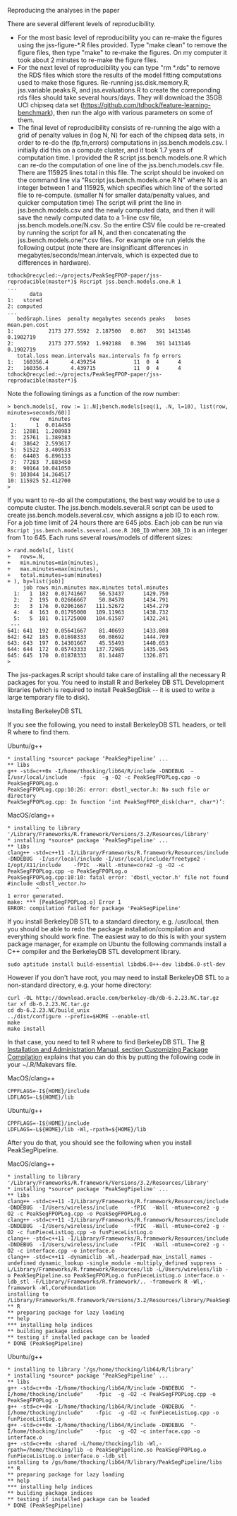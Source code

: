 Reproducing the analyses in the paper

There are several different levels of reproducibility.
- For the most basic level of reproducibility you can re-make the
  figures using the jss-figure-*.R files provided. Type "make clean"
  to remove the figure files, then type "make" to re-make the
  figures. On my computer it took about 2 minutes to re-make the
  figure files.
- For the next level of reproducibility you can type "rm *.rds" to
  remove the RDS files which store the results of the model fitting
  computations used to make those figures. Re-running
  jss.disk.memory.R, jss.variable.peaks.R, and
  jss.evaluations.R to create the correponding rds files should
  take several hours/days. They will download the 35GB UCI chipseq
  data set (https://github.com/tdhock/feature-learning-benchmark),
  then run the algo with various parameters on some of them.
- The final level of reproducibility consists of re-running the algo
  with a grid of penalty values in (log N, N) for each of the chipseq
  data sets, in order to re-do the (fp,fn,errors) computations in
  jss.bench.models.csv. I initially did this on a compute cluster, and
  it took 1.7 years of computation time. I provided the R script
  jss.bench.models.one.R which can re-do the computation of one line
  of the jss.bench.models.csv file. There are 115925 lines total in
  this file. The script should be invoked on the command line via
  "Rscript jss.bench.models.one.R N" where N is an integer between 1
  and 115925, which specifies which line of the sorted file to
  re-compute. (smaller N for smaller data/penalty values, and quicker
  computation time) The script will print the line in
  jss.bench.models.csv and the newly computed data, and then it will
  save the newly computed data to a 1-line csv file,
  jss.bench.models.one/N.csv. So the entire CSV file could be
  re-created by running the script for all N, and then concatenating
  the jss.bench.models.one/*.csv files. For example one run yields the
  following output (note there are insignificant differences in
  megabytes/seconds/mean.intervals, which is expected due to
  differences in hardware).

```
tdhock@recycled:~/projects/PeakSegFPOP-paper/jss-reproducible(master*)$ Rscript jss.bench.models.one.R 1
...
       data
1:   stored
2: computed
...
   bedGraph.lines  penalty megabytes seconds peaks   bases mean.pen.cost
1:           2173 277.5592  2.187500   0.867   391 1413146     0.1902719
2:           2173 277.5592  1.992188   0.396   391 1413146     0.1902719
   total.loss mean.intervals max.intervals fn fp errors
1:   160356.4       4.439254            11  0  4      4
2:   160356.4       4.439715            11  0  4      4
tdhock@recycled:~/projects/PeakSegFPOP-paper/jss-reproducible(master*)$ 
```

Note the following timings as a function of the row number:

```
> bench.models[, row := 1:.N];bench.models[seq(1, .N, l=10), list(row, minutes=seconds/60)]
       row   minutes
 1:      1  0.014450
 2:  12881  1.208983
 3:  25761  1.389383
 4:  38642  2.593617
 5:  51522  3.409533
 6:  64403  6.896133
 7:  77283  7.883450
 8:  90164 10.041050
 9: 103044 14.364517
10: 115925 52.412700
> 
```

If you want to re-do all the computations, the best way would be to
use a compute cluster. The jss.bench.models.several.R script can be
used to create jss.bench.models.several.csv, which assigns a job ID to
each row. For a job time limit of 24 hours there are 645 jobs. Each
job can be run via `Rscript jss.bench.models.several.one.R JOB_ID`
where `JOB_ID` is an integer from 1 to 645. Each runs several
rows/models of different sizes:

```
> rand.models[, list(
+   rows=.N,
+   min.minutes=min(minutes),
+   max.minutes=max(minutes),
+   total.minutes=sum(minutes)
+ ), by=list(job)]
     job rows min.minutes max.minutes total.minutes
  1:   1  182  0.01741667    56.53437      1429.750
  2:   2  195  0.02666667    50.84578      1434.791
  3:   3  176  0.02061667   111.52672      1454.279
  4:   4  163  0.01795000   109.11963      1438.732
  5:   5  181  0.11725000   104.61587      1432.241
 ---                                               
641: 641  192  0.05641667    81.40693      1433.808
642: 642  185  0.01698333    60.08692      1444.709
643: 643  197  0.14301667    45.55493      1440.653
644: 644  172  0.05743333   137.72985      1435.945
645: 645  170  0.01878333    81.14487      1326.871
> 
```

The jss-packages.R script should take care of installing all the
necessary R packages for you. You need to install R and Berkeley DB
STL Development libraries (which is required to install PeakSegDisk --
it is used to write a large temporary file to disk).

Installing BerkeleyDB STL

If you see the following, you need to install BerkeleyDB STL headers, or tell R where to find them.

Ubuntu/g++
```
* installing *source* package ‘PeakSegPipeline’ ...
** libs
g++ -std=c++0x -I/home/thocking/lib64/R/include -DNDEBUG  -I/usr/local/include    -fpic  -g -O2 -c PeakSegFPOPLog.cpp -o PeakSegFPOPLog.o
PeakSegFPOPLog.cpp:10:26: error: dbstl_vector.h: No such file or directory
PeakSegFPOPLog.cpp: In function ‘int PeakSegFPOP_disk(char*, char*)’:
```

MacOS/clang++
```
* installing to library '/Library/Frameworks/R.framework/Versions/3.2/Resources/library'
* installing *source* package 'PeakSegPipeline' ...
** libs
clang++ -std=c++11 -I/Library/Frameworks/R.framework/Resources/include -DNDEBUG  -I/usr/local/include -I/usr/local/include/freetype2 -I/opt/X11/include    -fPIC  -Wall -mtune=core2 -g -O2 -c PeakSegFPOPLog.cpp -o PeakSegFPOPLog.o
PeakSegFPOPLog.cpp:10:10: fatal error: 'dbstl_vector.h' file not found
#include <dbstl_vector.h>
         ^
1 error generated.
make: *** [PeakSegFPOPLog.o] Error 1
ERROR: compilation failed for package 'PeakSegPipeline'
```

If you install BerkeleyDB STL to a standard directory, e.g. /usr/local, then you should be able to redo the package installation/compilation and everything should work fine. The easiest way to do this is with your system package manager, for example on Ubuntu the following commands install a C++ compiler and the BerkeleyDB STL development library.

```
sudo aptitude install build-essential libdb6.0++-dev libdb6.0-stl-dev

```

However if you don't have root, you may need to install BerkeleyDB STL to a non-standard directory, e.g. your home directory:
```
curl -OL http://download.oracle.com/berkeley-db/db-6.2.23.NC.tar.gz
tar xf db-6.2.23.NC.tar.gz
cd db-6.2.23.NC/build_unix
../dist/configure --prefix=$HOME --enable-stl
make
make install
```

In that case, you need to tell R where to find BerkeleyDB STL. The [R Installation and Administration Manual, section Customizing Package Compilation](https://cran.r-project.org/doc/manuals/R-admin.html#Customizing-package-compilation) explains that you can do this by putting the following code in your ~/.R/Makevars file.

MacOS/clang++
```
CPPFLAGS=-I${HOME}/include
LDFLAGS=-L${HOME}/lib
```

Ubuntu/g++
```
CPPFLAGS=-I${HOME}/include
LDFLAGS=-L${HOME}/lib -Wl,-rpath=${HOME}/lib
```

After you do that, you should see the following when you install PeakSegPipeline.

MacOS/clang++
```
* installing to library '/Library/Frameworks/R.framework/Versions/3.2/Resources/library'
* installing *source* package 'PeakSegPipeline' ...
** libs
clang++ -std=c++11 -I/Library/Frameworks/R.framework/Resources/include -DNDEBUG  -I/Users/wireless/include    -fPIC  -Wall -mtune=core2 -g -O2 -c PeakSegFPOPLog.cpp -o PeakSegFPOPLog.o
clang++ -std=c++11 -I/Library/Frameworks/R.framework/Resources/include -DNDEBUG  -I/Users/wireless/include    -fPIC  -Wall -mtune=core2 -g -O2 -c funPieceListLog.cpp -o funPieceListLog.o
clang++ -std=c++11 -I/Library/Frameworks/R.framework/Resources/include -DNDEBUG  -I/Users/wireless/include    -fPIC  -Wall -mtune=core2 -g -O2 -c interface.cpp -o interface.o
clang++ -std=c++11 -dynamiclib -Wl,-headerpad_max_install_names -undefined dynamic_lookup -single_module -multiply_defined suppress -L/Library/Frameworks/R.framework/Resources/lib -L/Users/wireless/lib -o PeakSegPipeline.so PeakSegFPOPLog.o funPieceListLog.o interface.o -ldb_stl -F/Library/Frameworks/R.framework/.. -framework R -Wl,-framework -Wl,CoreFoundation
installing to /Library/Frameworks/R.framework/Versions/3.2/Resources/library/PeakSegPipeline/libs
** R
** preparing package for lazy loading
** help
*** installing help indices
** building package indices
** testing if installed package can be loaded
* DONE (PeakSegPipeline)
```

Ubuntu/g++
```
* installing to library ‘/gs/home/thocking/lib64/R/library’
* installing *source* package ‘PeakSegPipeline’ ...
** libs
g++ -std=c++0x -I/home/thocking/lib64/R/include -DNDEBUG  "-I/home/thocking/include"    -fpic  -g -O2 -c PeakSegFPOPLog.cpp -o PeakSegFPOPLog.o
g++ -std=c++0x -I/home/thocking/lib64/R/include -DNDEBUG  "-I/home/thocking/include"    -fpic  -g -O2 -c funPieceListLog.cpp -o funPieceListLog.o
g++ -std=c++0x -I/home/thocking/lib64/R/include -DNDEBUG  "-I/home/thocking/include"    -fpic  -g -O2 -c interface.cpp -o interface.o
g++ -std=c++0x -shared -L/home/thocking/lib -Wl,-rpath=/home/thocking/lib -o PeakSegPipeline.so PeakSegFPOPLog.o funPieceListLog.o interface.o -ldb_stl
installing to /gs/home/thocking/lib64/R/library/PeakSegPipeline/libs
** R
** preparing package for lazy loading
** help
*** installing help indices
** building package indices
** testing if installed package can be loaded
* DONE (PeakSegPipeline)
```

